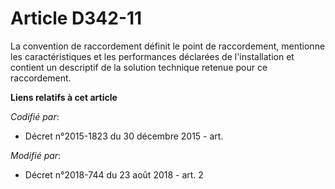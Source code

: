# Article D342-11

La convention de raccordement définit le point de raccordement, mentionne les caractéristiques et les performances déclarées
de l'installation et contient un descriptif de la solution technique retenue pour ce raccordement.

**Liens relatifs à cet article**

_Codifié par_:

  - Décret n°2015-1823 du 30 décembre 2015 - art.

_Modifié par_:

  - Décret n°2018-744 du 23 août 2018 - art. 2
